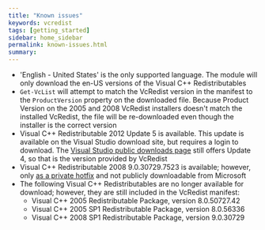```yaml
---
title: "Known issues"
keywords: vcredist
tags: [getting_started]
sidebar: home_sidebar
permalink: known-issues.html
summary: 
---
```

* 'English - United States' is the only supported language. The module will only download the en-US versions of the Visual C++ Redistributables
* `Get-VcList` will attempt to match the VcRedist version in the manifest to the `ProductVersion` property on the downloaded file. Because Product Version on the 2005 and 2008 VcRedist installers doesn't match the installed VcRedist, the file will be re-downloaded even though the installer is the correct version
* Visual C++ Redistributable 2012 Update 5 is available. This update is available on the Visual Studio download site, but requires a login to download. The [Visual Studio public downloads page](https://visualstudio.microsoft.com/vs/older-downloads/) still offers Update 4, so that is the version provided by VcRedist
* Visual C++ Redistributable 2008 9.0.30729.7523 is available; however, only [as a private hotfix](https://support.microsoft.com/en-us/help/2834565/fix-visual-c-2008-mfc-application-that-was-created-by-using-visual-stu) and not publicly downloadable from Microsoft
* The following Visual C++ Redistributables are no longer available for download; however, they are still included in the VcRedist manifest:
  * Visual C++ 2005 Redistributable Package, version 8.0.50727.42
  * Visual C++ 2005 SP1 Redistributable Package, version 8.0.56336
  * Visual C++ 2008 SP1 Redistributable Package, version 9.0.30729
